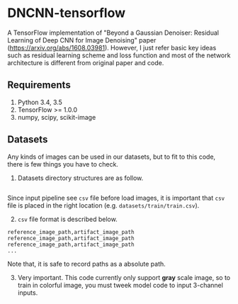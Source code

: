 # DNCNN-tensorflow
A TensorFlow implementation of "Beyond a Gaussian Denoiser: Residual Learning of Deep CNN for Image Denoising" paper (https://arxiv.org/abs/1608.03981). However, I just refer basic key ideas such as residual learning scheme and loss function and most of the network architecture is different from original paper and code.

## Requirements
1. Python 3.4, 3.5
2. TensorFlow >= 1.0.0
3. numpy, scipy, scikit-image

## Datasets
Any kinds of images can be used in our datasets, but to fit to this code, there is few things you have to check.

1. Datasets directory structures are as follow.

```
```

Since input pipeline see `csv` file before load images, it is important that `csv` file is placed in the right location (e.g. `datasets/train/train.csv`).

2. `csv` file format is described below.

```
reference_image_path,artifact_image_path
reference_image_path,artifact_image_path
reference_image_path,artifact_image_path
...
```

Note that, it is safe to record paths as a absolute path.

3. Very important. This code currently only support **gray** scale image, so to train in colorful image, you must tweek model code to input 3-channel inputs.
